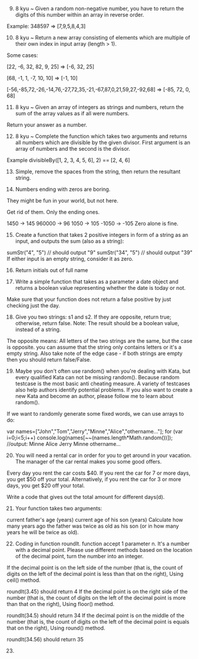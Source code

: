 9. 8 kyu ~
   Given a random non-negative number, you have to return the digits of this number within an array in reverse order.

Example:
348597 => [7,9,5,8,4,3]

10. 8 kyu ~
    Return a new array consisting of elements which are multiple of their own index in input array (length > 1).

Some cases:

[22, -6, 32, 82, 9, 25] => [-6, 32, 25]

[68, -1, 1, -7, 10, 10] => [-1, 10]

[-56,-85,72,-26,-14,76,-27,72,35,-21,-67,87,0,21,59,27,-92,68] => [-85, 72, 0, 68]

11. 8 kyu ~
    Given an array of integers as strings and numbers, return the sum of the array values as if all were numbers.

Return your answer as a number.

12. 8 kyu ~
    Complete the function which takes two arguments and returns all numbers which are divisible by the given divisor. First argument is an array of numbers and the second is the divisor.

Example
divisibleBy([1, 2, 3, 4, 5, 6], 2) == [2, 4, 6]

13. Simple, remove the spaces from the string, then return the resultant string.

14. Numbers ending with zeros are boring.

They might be fun in your world, but not here.

Get rid of them. Only the ending ones.

1450 -> 145
960000 -> 96
1050 -> 105
-1050 -> -105
Zero alone is fine.

15. Create a function that takes 2 positive integers in form of a string as an input, and outputs the sum (also as a string):

sumStr("4", "5") // should output "9"
sumStr("34", "5") // should output "39"
If either input is an empty string, consider it as zero.

16. Return initials out of full name

17. Write a simple function that takes as a parameter a date object and returns a boolean value representing whether the date is today or not.

Make sure that your function does not return a false positive by just checking just the day.

18. Give you two strings: s1 and s2. If they are opposite, return true; otherwise, return false. Note: The result should be a boolean value, instead of a string.

The opposite means: All letters of the two strings are the same, but the case is opposite. you can assume that the string only contains letters or it's a empty string. Also take note of the edge case - if both strings are empty then you should return false/False.

19. Maybe you don't often use random() when you're dealing with Kata, but every qualified Kata can not be missing random(). Because random testcase is the most basic anti cheating measure. A variety of testcases also help authors identify potential problems. If you also want to create a new Kata and become an author, please follow me to learn about random().

If we want to randomly generate some fixed words, we can use arrays to do:

var names=["John","Tom","Jerry","Minne","Alice","othername..."];
for (var i=0;i<5;i++)
console.log(names[~~(names.length*Math.random())]);
//output:
Minne
Alice
Jerry
Minne
othername...

20. You will need a rental car in order for you to get around in your vacation. The manager of the car rental makes you some good offers.

Every day you rent the car costs $40. If you rent the car for 7 or more days, you get $50 off your total. Alternatively, if you rent the car for 3 or more days, you get $20 off your total.

Write a code that gives out the total amount for different days(d).

21. Your function takes two arguments:

current father's age (years)
current age of his son (years)
Сalculate how many years ago the father was twice as old as his son (or in how many years he will be twice as old).

22. Coding in function roundIt. function accept 1 parameter n. It's a number with a decimal point. Please use different methods based on the location of the decimal point, turn the number into an integer.

If the decimal point is on the left side of the number (that is, the count of digits on the left of the decimal point is less than that on the right), Using ceil() method.

roundIt(3.45) should return 4
If the decimal point is on the right side of the number (that is, the count of digits on the left of the decimal point is more than that on the right), Using floor() method.

roundIt(34.5) should return 34
If the decimal point is on the middle of the number (that is, the count of digits on the left of the decimal point is equals that on the right), Using round() method.

roundIt(34.56) should return 35

23.
